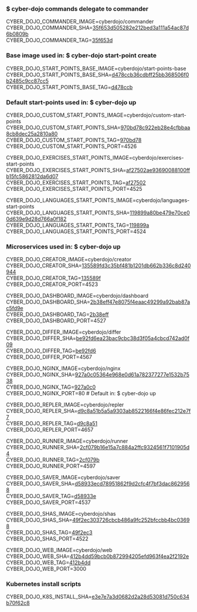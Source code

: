 ### $ cyber-dojo commands delegate to commander

CYBER_DOJO_COMMANDER_IMAGE=cyberdojo/commander  
CYBER_DOJO_COMMANDER_SHA=[35f653d505282e212bed3a111a54ac87d6b0809b](https://github.com/cyber-dojo/commander/commit/35f653d505282e212bed3a111a54ac87d6b0809b)  
CYBER_DOJO_COMMANDER_TAG=[35f653d](https://hub.docker.com/layers/cyberdojo/commander/35f653d/images/sha256-0109ebb2388ba394e16abe99464f359e449d51685ee8340eea4e459c33e04ac1)  

### Base image used in: $ cyber-dojo start-point create

CYBER_DOJO_START_POINTS_BASE_IMAGE=cyberdojo/start-points-base  
CYBER_DOJO_START_POINTS_BASE_SHA=[d478ccb36cdbff25bb368506f0b2485c9cc87cc5](https://github.com/cyber-dojo/start-points-base/commit/d478ccb36cdbff25bb368506f0b2485c9cc87cc5)  
CYBER_DOJO_START_POINTS_BASE_TAG=[d478ccb](https://hub.docker.com/layers/cyberdojo/start-points-base/d478ccb/images/sha256-402adefd8be573b4b0eead68436c2958e957df173c365e03c55bec5b0d3fd87e)  

### Default start-points used in: $ cyber-dojo up

CYBER_DOJO_CUSTOM_START_POINTS_IMAGE=cyberdojo/custom-start-points  
CYBER_DOJO_CUSTOM_START_POINTS_SHA=[970bd78c922eb28e4cfbbaa8cb8dec25a2810a80](https://github.com/cyber-dojo/custom-start-points/commit/970bd78c922eb28e4cfbbaa8cb8dec25a2810a80)  
CYBER_DOJO_CUSTOM_START_POINTS_TAG=[970bd78](https://hub.docker.com/layers/cyberdojo/custom-start-points/970bd78/images/sha256-6148b0831dfde47378c80182bd8df4e0badfbfe3d95a49496744d1b0d569df55)  
CYBER_DOJO_CUSTOM_START_POINTS_PORT=4526

CYBER_DOJO_EXERCISES_START_POINTS_IMAGE=cyberdojo/exercises-start-points  
CYBER_DOJO_EXERCISES_START_POINTS_SHA=[af27502ae93690088100ffb15fc5862812da6d07](https://github.com/cyber-dojo/exercises-start-points/commit/af27502ae93690088100ffb15fc5862812da6d07)  
CYBER_DOJO_EXERCISES_START_POINTS_TAG=[af27502](https://hub.docker.com/layers/cyberdojo/exercises-start-points/af27502/images/sha256-b510f81bc39265c1ac8819e5b9a1df33c31464b6b06931ee425e2827e06d2e90)  
CYBER_DOJO_EXERCISES_START_POINTS_PORT=4525

CYBER_DOJO_LANGUAGES_START_POINTS_IMAGE=cyberdojo/languages-start-points  
CYBER_DOJO_LANGUAGES_START_POINTS_SHA=[119899a80be479e70ce00d639e9d28d766a0f182](https://github.com/cyber-dojo/languages-start-points/commit/119899a80be479e70ce00d639e9d28d766a0f182)  
CYBER_DOJO_LANGUAGES_START_POINTS_TAG=[119899a](https://hub.docker.com/layers/cyberdojo/languages-start-points/119899a/images/sha256-b67380d189036939d4b5c3a7730f752255d5ab9034a6ccb41507dbb39db1d689)  
CYBER_DOJO_LANGUAGES_START_POINTS_PORT=4524

### Microservices used in: $ cyber-dojo up

CYBER_DOJO_CREATOR_IMAGE=cyberdojo/creator  
CYBER_DOJO_CREATOR_SHA=[135589fd3c35bf481b1201db662b336c8d240944](https://github.com/cyber-dojo/creator/commit/135589fd3c35bf481b1201db662b336c8d240944)  
CYBER_DOJO_CREATOR_TAG=[135589f](https://hub.docker.com/layers/cyberdojo/creator/135589f/images/sha256-1a34b2109a8fb681b96fa4ba95202cd3981aa0a11109fc0c475d6610791effa5)  
CYBER_DOJO_CREATOR_PORT=4523

CYBER_DOJO_DASHBOARD_IMAGE=cyberdojo/dashboard  
CYBER_DOJO_DASHBOARD_SHA=[2b38eff47e8075f4eaac49299a92bab87ac5fd9e](https://github.com/cyber-dojo/dashboard/commit/2b38eff47e8075f4eaac49299a92bab87ac5fd9e)  
CYBER_DOJO_DASHBOARD_TAG=[2b38eff](https://hub.docker.com/layers/cyberdojo/dashboard/2b38eff/images/sha256-64a228d1a8095009d25fd2cccf3d7ebceeacd9193b99d3ff1b8fa4cf48c6560e)  
CYBER_DOJO_DASHBOARD_PORT=4527

CYBER_DOJO_DIFFER_IMAGE=cyberdojo/differ  
CYBER_DOJO_DIFFER_SHA=[be92fd6ea23bac9cbc38d3f05a4cbcd742ad0f09](https://github.com/cyber-dojo/differ/commit/be92fd6ea23bac9cbc38d3f05a4cbcd742ad0f09)  
CYBER_DOJO_DIFFER_TAG=[be92fd6](https://hub.docker.com/layers/cyberdojo/differ/be92fd6/images/sha256-7fb4a6d3321510444da995d602fa19409348befd11e0c7146644cb38cffed1f4)  
CYBER_DOJO_DIFFER_PORT=4567

CYBER_DOJO_NGINX_IMAGE=cyberdojo/nginx  
CYBER_DOJO_NGINX_SHA=[927a0c05364e968e0d61a782377277e1532b7538](https://github.com/cyber-dojo/nginx/commit/927a0c05364e968e0d61a782377277e1532b7538)  
CYBER_DOJO_NGINX_TAG=[927a0c0](https://hub.docker.com/layers/cyberdojo/nginx/927a0c0/images/sha256-4d380ae1be92863b3900785e281d35c8d5fd06f38e27827c05307cfcc9be2ef1)  
CYBER_DOJO_NGINX_PORT=80 # Default in: $ cyber-dojo up

CYBER_DOJO_REPLER_IMAGE=cyberdojo/repler  
CYBER_DOJO_REPLER_SHA=[d9c8a51b5a5a9303ab8522166f4e86fec212e7f7](https://github.com/cyber-dojo/repler/commit/d9c8a51b5a5a9303ab8522166f4e86fec212e7f7)  
CYBER_DOJO_REPLER_TAG=[d9c8a51](https://hub.docker.com/layers/cyberdojo/repler/d9c8a51/images/sha256-87273073e7bb095335e46ec206897a73e9df0c330fc57b5b4c56d2580038c34f)  
CYBER_DOJO_REPLER_PORT=4657

CYBER_DOJO_RUNNER_IMAGE=cyberdojo/runner  
CYBER_DOJO_RUNNER_SHA=[2cf079b16e15a7c884a2ffc9324561f7101905d4](https://github.com/cyber-dojo/runner/commit/2cf079b16e15a7c884a2ffc9324561f7101905d4)  
CYBER_DOJO_RUNNER_TAG=[2cf079b](https://hub.docker.com/layers/cyberdojo/runner/2cf079b/images/sha256-5228d3f4887114608e3b4f06b5fcd08138f07a8862f74225949da6ea0c7884de)  
CYBER_DOJO_RUNNER_PORT=4597

CYBER_DOJO_SAVER_IMAGE=cyberdojo/saver  
CYBER_DOJO_SAVER_SHA=[d58933ecd78951862f9d2cfc4f7bf3dac8629568](https://github.com/cyber-dojo/saver/commit/d58933ecd78951862f9d2cfc4f7bf3dac8629568)  
CYBER_DOJO_SAVER_TAG=[d58933e](https://hub.docker.com/layers/cyberdojo/saver/d58933e/images/sha256-ba194f56026622dbb15ad606ba2045267f9d6021474e367f94965a913fc00d14)  
CYBER_DOJO_SAVER_PORT=4537

CYBER_DOJO_SHAS_IMAGE=cyberdojo/shas  
CYBER_DOJO_SHAS_SHA=[49f2ec303726cbcb486a9fc252bfccbb4bc03698](https://github.com/cyber-dojo/shas/commit/49f2ec303726cbcb486a9fc252bfccbb4bc03698)  
CYBER_DOJO_SHAS_TAG=[49f2ec3](https://hub.docker.com/layers/cyberdojo/shas/49f2ec3/images/sha256-302cfa7b352cd893791d90e85b66bcab933c0b97695de445d43358a6edef2c44)  
CYBER_DOJO_SHAS_PORT=4522

CYBER_DOJO_WEB_IMAGE=cyberdojo/web  
CYBER_DOJO_WEB_SHA=[412b4dd59bcb0b872994205efd963f4ea2f2192e](https://github.com/cyber-dojo/web/commit/412b4dd59bcb0b872994205efd963f4ea2f2192e)  
CYBER_DOJO_WEB_TAG=[412b4dd](https://hub.docker.com/layers/cyberdojo/web/412b4dd/images/sha256-e6feef02d15a69db0c392d2c65c1660d4c2dd8312f33b1b31fc4c5bd977c8345)  
CYBER_DOJO_WEB_PORT=3000

### Kubernetes install scripts
CYBER_DOJO_K8S_INSTALL_SHA=[e3e7e7a3d0682d2a28d53081d750c634b70f62c8](https://github.com/cyber-dojo/k8s-install/commit/e3e7e7a3d0682d2a28d53081d750c634b70f62c8)  
